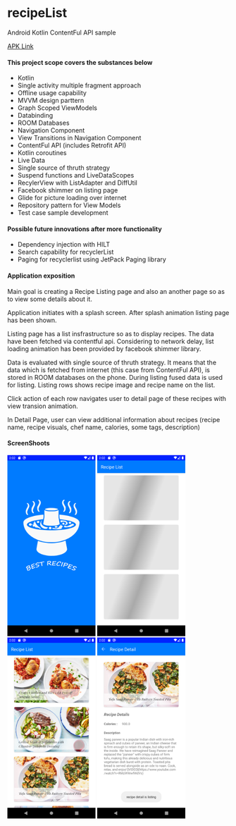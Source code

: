 # recipeList
Android Kotlin ContentFul API sample

[APK Link](https://drive.google.com/file/d/1PNPid85km2B33vMDHO9j3l-TAD2WCbsn/view?usp=sharing)

#### This project scope covers the substances below
* Kotlin 
* Single activity multiple fragment approach
* Offline usage capability
* MVVM design parttern
* Graph Scoped ViewModels
* Databinding
* ROOM Databases
* Navigation Component
* View Transitions in Navigation Component
* ContentFul API (includes Retrofit API)
* Kotlin coroutines
* Live Data
* Single source of thruth strategy
* Suspend functions and LiveDataScopes
* RecylerView with ListAdapter and DiffUtil
* Facebook shimmer on listing page
* Glide for picture loading over internet
* Repository pattern for View Models
* Test case sample development

#### Possible future innovations after more functionality
* Dependency injection with HILT
* Search capability for recyclerList
* Paging for recyclerlist using JetPack Paging library

#### Application exposition
Main goal is creating a Recipe Listing page and also an another page so as to view some details about it. 

Application initiates with a splash screen. After splash animation listing page has been shown. 

Listing page has a list insfrastructure so as to display recipes. The data have been fetched via contentful api. Considering to network delay, list loading animation has been provided by facebook shimmer library. 

Data is evaluated with single source of thruth strategy. It means that the data which is fetched from internet (this case from ContentFul API), is stored in ROOM databases on the phone. During listing fused data is used for listing. Listing rows shows recipe image and recipe name on the list.

Click action of each row navigates user to detail page of these recipes with view transion animation.

In Detail Page, user can view additional information about recipes (recipe name, recipe visuals, chef name, calories, some tags, description)

#### ScreenShoots
<img src="https://github.com/AttilaAKINCI/recipeList/blob/main/app/screenshots/device-2020-10-04-181817.png" width="200">   <img src="https://github.com/AttilaAKINCI/recipeList/blob/main/app/screenshots/device-2020-10-04-181945.png" width="200">   <img src="https://github.com/AttilaAKINCI/recipeList/blob/main/app/screenshots/device-2020-10-04-182003.png" width="200">   <img src="https://github.com/AttilaAKINCI/recipeList/blob/main/app/screenshots/device-2020-10-04-182014.png" width="200"> 


